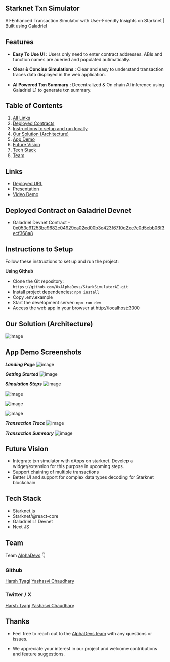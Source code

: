 ## Starknet Txn Simulator

AI-Enhanced Transaction Simulator with User-Friendly Insights on Starknet | Built using Galadriel

## Features

- **Easy To Use UI** : Users only need to enter contract addresses. ABIs and function names are aueried and populated autimatically.

- **Clear & Concise Simulations** : Clear and easy to understand transaction traces data displayed in the web application.

- **AI Powered Txn Summary** : Decentralized & On chain AI inference using Galadriel L1 to generate txn summary.

## Table of Contents

1. [All Links](#links)
2. [Deployed Contracts](#deployed-contract-on-galadriel-devnet)
3. [Instructions to setup and run locally ](#instructions-to-setup)
4. [Our Solution (Architecture)](#our-solution-architecture)
5. [App Demo](#app-demo-screenshots)
6. [Future Vision](#future-vision)
7. [Tech Stack](#tech-stack)
8. [Team](#team)

## Links

- [Deployed URL](https://starknet-txn-simulator.vercel.app/)
- [Presentation](https://www.canva.com/design/DAGJbRVA4jI/jLrHcBzSNy5vyitAnbMbMg/view?utm_content=DAGJbRVA4jI)
- [Video Demo](https://youtu.be/wuG98tL81YM)

## Deployed Contract on Galadriel Devnet

- Galadriel Devnet Contract - [0x053c91253bc9682c04929ca02ed00b3e423f6710d2ee7e0d5ebb06f3ecf368a8](https://explorer.galadriel.com/address/0x053c91253bc9682c04929ca02ed00b3e423f6710d2ee7e0d5ebb06f3ecf368a8)

## Instructions to Setup

Follow these instructions to set up and run the project:

**Using Github**

- Clone the Git repository: `https://github.com/0xAlphaDevs/StarkSimulatorAI.git`
- Install project dependencies: `npm install`
- Copy .env.example
- Start the development server: `npm run dev`
- Access the web app in your browser at [http://localhost:3000](http://localhost:3000)

## Our Solution (Architecture)

![image](/public/appDemo/architecture.png)

## App Demo Screenshots

**_Landing Page_**
![image](/public/appDemo/1.jpeg)

**_Getting Started_**
![image](/public/appDemo/2.jpeg)

**_Simulation Steps_**
![image](/public/appDemo/3.jpeg)

![image](/public/appDemo/4.jpeg)

![image](/public/appDemo/5.jpeg)

![image](/public/appDemo/6.jpeg)

**_Transaction Trace_**
![image](/public/appDemo/7.jpeg)

**_Transaction Summary_**
![image](/public/appDemo/8.jpeg)

## Future Vision

- Integrate txn simulator with dApps on starknet. Develep a widget/extension for this purpose in upcoming steps.
- Support chaining of multiple transactions
- Better UI and support for complex data types decoding for Starknet blockchain

## Tech Stack

- Starknet.js
- Starknet/@react-core
- Galadriel L1 Devnet
- Next JS

## Team

Team [AlphaDevs](https://www.alphadevs.dev) 👇

### Github

[Harsh Tyagi](https://github.com/mr-harshtyagi)
[Yashasvi Chaudhary](https://github.com/0xyshv)

### Twitter / X

[Harsh Tyagi](https://twitter.com/0xmht)
[Yashasvi Chaudhary](https://twitter.com/0xyshv)

## Thanks

- Feel free to reach out to the [AlphaDevs team](https://www.alphadevs.dev) with any questions or issues.

- We appreciate your interest in our project and welcome contributions and feature suggestions.
